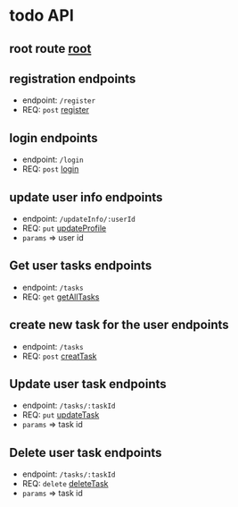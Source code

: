 # todo API

## root route [root](https://todoapi-khamees.herokuapp.com)

## registration endpoints

- endpoint: `/register`
- REQ: `post` [register](https://todoapi-khamees.herokuapp.com/register)

## login endpoints

- endpoint: `/login`
- REQ: `post` [login](https://todoapi-khamees.herokuapp.com/login)

## update user info endpoints

- endpoint: `/updateInfo/:userId`
- REQ: `put` [updateProfile](https://todoapi-khamees.herokuapp.com/updateInfo/:userId)
- `params` => user id

## Get user tasks endpoints

- endpoint: `/tasks`
- REQ: `get` [getAllTasks](https://todoapi-khamees.herokuapp.com/tasks)

## create new task for the user endpoints

- endpoint: `/tasks`
- REQ: `post` [creatTask](https://todoapi-khamees.herokuapp.com/tasks)

## Update user task endpoints

- endpoint: `/tasks/:taskId`
- REQ: `put` [updateTask](https://todoapi-khamees.herokuapp.com/tasks/:taskId)
- `params` => task id

## Delete user task endpoints

- endpoint: `/tasks/:taskId`
- REQ: `delete` [deleteTask](https://todoapi-khamees.herokuapp.com/tasks/:taskId)
- `params` => task id
